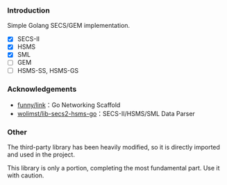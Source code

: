 ### Introduction

Simple Golang SECS/GEM implementation.

* [x] SECS-II
* [x] HSMS
* [x] SML
* [ ] GEM
* [ ] HSMS-SS, HSMS-GS

### Acknowledgements

* [funny/link](https://github.com/funny/link)：Go Networking Scaffold
* [wolimst/lib-secs2-hsms-go](https://github.com/wolimst/lib-secs2-hsms-go)：SECS-II/HSMS/SML Data Parser

### Other

The third-party library has been heavily modified, so it is directly imported and used in the project.

This library is only a portion, completing the most fundamental part. Use it with caution.

